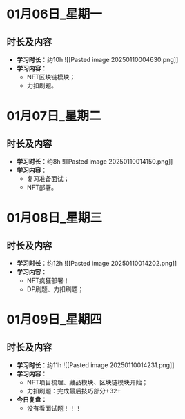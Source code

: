 # 01月06日_星期一
## 时长及内容
- **学习时长**：约10h
  ![[Pasted image 20250110004630.png]]
- **学习内容**：
	- NFT区块链模块；
	- 力扣刷题。

# 01月07日_星期二
## 时长及内容
- **学习时长**：约8h
  ![[Pasted image 20250110014150.png]]
- **学习内容**：
	- 复习准备面试；
	- NFT部署。
# 01月08日_星期三
## 时长及内容
- **学习时长**：约12h
  ![[Pasted image 20250110014202.png]]
- **学习内容**：
	- NFT疯狂部署！
	- DP刷题、力扣刷题；
# 01月09日_星期四
## 时长及内容
- **学习时长**：约11h
  ![[Pasted image 20250110014231.png]]
- **学习内容**：
	- NFT项目梳理、藏品模块、区块链模块开始；
	- 力扣刷题：完成最后技巧部分+32+
- **今日复盘：**
	- 没有看面试题！！！